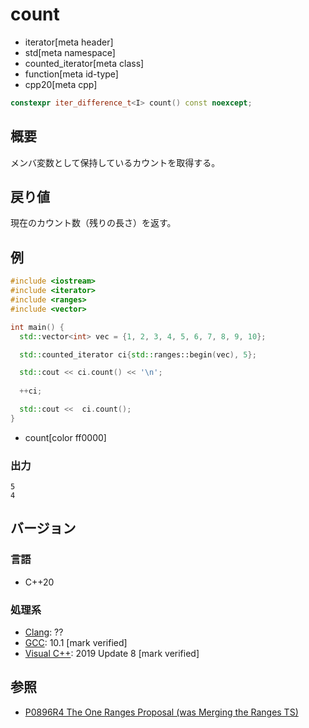 # count
* iterator[meta header]
* std[meta namespace]
* counted_iterator[meta class]
* function[meta id-type]
* cpp20[meta cpp]

```cpp
constexpr iter_difference_t<I> count() const noexcept;
```

## 概要

メンバ変数として保持しているカウントを取得する。

## 戻り値

現在のカウント数（残りの長さ）を返す。

## 例

```cpp example
#include <iostream>
#include <iterator>
#include <ranges>
#include <vector>

int main() {
  std::vector<int> vec = {1, 2, 3, 4, 5, 6, 7, 8, 9, 10};

  std::counted_iterator ci{std::ranges::begin(vec), 5};

  std::cout << ci.count() << '\n';
  
  ++ci;

  std::cout <<  ci.count();
}
```
* count[color ff0000]

### 出力

```
5
4
```

## バージョン
### 言語
- C++20

### 処理系
- [Clang](/implementation.md#clang): ??
- [GCC](/implementation.md#gcc): 10.1 [mark verified]
- [Visual C++](/implementation.md#visual_cpp): 2019 Update 8 [mark verified]

## 参照
- [P0896R4 The One Ranges Proposal (was Merging the Ranges TS)](http://www.open-std.org/jtc1/sc22/wg21/docs/papers/2018/p0896r4.pdf)
